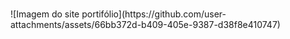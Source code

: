 <h1 align="center"> </h1>
![Imagem do site portifólio](https://github.com/user-attachments/assets/66bb372d-b409-405e-9387-d38f8e410747)
